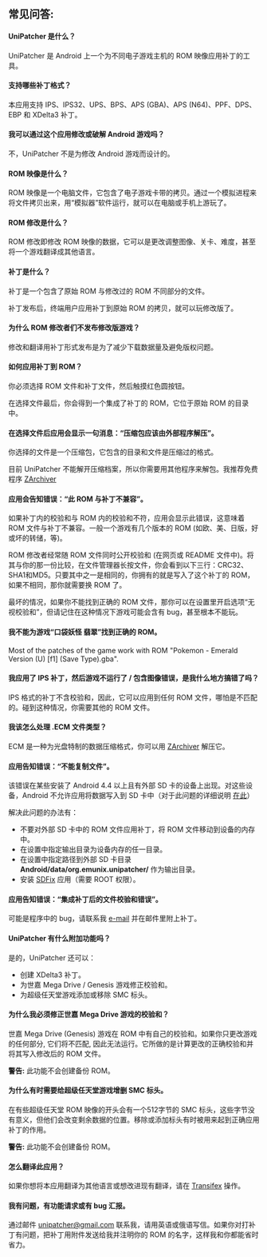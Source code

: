 ## 常见问答:

#### UniPatcher 是什么？

UniPatcher 是 Android 上一个为不同电子游戏主机的 ROM 映像应用补丁的工具。

#### 支持哪些补丁格式？

本应用支持 IPS、IPS32、UPS、BPS、APS (GBA)、APS (N64)、PPF、DPS、EBP 和 XDelta3 补丁。

#### 我可以通过这个应用修改或破解 Android 游戏吗？

不，UniPatcher 不是为修改 Android 游戏而设计的。

#### ROM 映像是什么？

ROM 映像是一个电脑文件，它包含了电子游戏卡带的拷贝。通过一个模拟进程来将文件拷贝出来，用“模拟器”软件运行，就可以在电脑或手机上游玩了。

#### ROM 修改是什么？

ROM 修改即修改 ROM 映像的数据，它可以是更改调整图像、关卡、难度，甚至将一个游戏翻译成其他语言。

#### 补丁是什么？

补丁是一个包含了原始 ROM 与修改过的 ROM 不同部分的文件。

补丁发布后，终端用户应用补丁到原始 ROM 的拷贝，就可以玩修改版了。

#### 为什么 ROM 修改者们不发布修改版游戏？

修改和翻译用补丁形式发布是为了减少下载数据量及避免版权问题。

#### 如何应用补丁到 ROM？

你必须选择 ROM 文件和补丁文件，然后触摸红色圆按钮。

在选择文件最后，你会得到一个集成了补丁的 ROM，它位于原始 ROM 的目录中。

#### 在选择文件后应用会显示一句消息：“压缩包应该由外部程序解压”。

你选择的文件是一个压缩包，它包含的目录和文件是压缩过的格式。

目前 UniPatcher 不能解开压缩档案，所以你需要用其他程序来解包。我推荐免费程序 [ZArchiver](https://play.google.com/store/apps/details?id=ru.zdevs.zarchiver)

#### 应用会告知错误：“此 ROM 与补丁不兼容”。

如果补丁内的校验和与 ROM 内的校验和不符，应用会显示此错误，这意味着 ROM 文件与补丁不兼容。一般一个游戏有几个版本的 ROM (如欧、美、日版，好或坏的转储，等)。

ROM 修改者经常随 ROM 文件同时公开校验和 (在网页或 README 文件中)。将其与你的那一份比较，在文件管理器长按文件，你会看到以下三行：CRC32、SHA1和MD5。只要其中之一是相同的，你拥有的就是写入了这个补丁的 ROM，如果不相同，那你就需要换 ROM 了。

最坏的情况，如果你不能找到正确的 ROM 文件，那你可以在设置里开启选项“无视校验和”，但请记住在这种情况下游戏可能会含有 bug，甚至根本不能玩。

#### 我不能为游戏“口袋妖怪 翡翠”找到正确的 ROM。

Most of the patches of the game work with ROM "Pokemon - Emerald Version (U) \[f1\] (Save Type).gba".

#### 我应用了 IPS 补丁，然后游戏不运行了 / 包含图像错误，是我什么地方搞错了吗？

IPS 格式的补丁不含校验和，因此，它可以应用到任何 ROM 文件，哪怕是不匹配的。碰到这种情况，你需要其他的 ROM 文件。

#### 我该怎么处理 .ECM 文件类型？

ECM 是一种为光盘特制的数据压缩格式，你可以用 [ZArchiver](https://play.google.com/store/apps/details?id=ru.zdevs.zarchiver) 解压它。

#### 应用告知错误：“不能复制文件”。

该错误在某些安装了 Android 4.4 以上且有外部 SD 卡的设备上出现。对这些设备，Android 不允许应用将数据写入到 SD 卡中（对于此问题的详细说明 [在此](http://www.androidpolice.com/2014/02/17/external-blues-google-has-brought-big-changes-to-sd-cards-in-kitkat-and-even-samsung-may-be-implementing-them/)）

解决此问题的办法有：

- 不要对外部 SD 卡中的 ROM 文件应用补丁，将 ROM 文件移动到设备的内存中。
- 在设置中指定输出目录为设备内存的任一目录。
- 在设置中指定路径到外部 SD 卡目录 **Android/data/org.emunix.unipatcher/** 作为输出目录。
- 安装 [SDFix](https://play.google.com/store/apps/details?id=nextapp.sdfix) 应用（需要 ROOT 权限）。

#### 应用告知错误：“集成补丁后的文件校验和错误”。

可能是程序中的 bug，请联系我 [e-mail](mailto:unipatcher@gmail.com) 并在邮件里附上补丁。

#### UniPatcher 有什么附加功能吗？

是的，UniPatcher 还可以：

- 创建 XDelta3 补丁。
- 为世嘉 Mega Drive / Genesis 游戏修正校验和。
- 为超级任天堂游戏添加或移除 SMC 标头。

#### 为什么我必须修正世嘉 Mega Drive 游戏的校验和？

世嘉 Mega Drive (Genesis) 游戏在 ROM 中有自己的校验和。如果你只更改游戏的任何部分, 它们将不匹配, 因此无法运行。它所做的是计算更改的正确校验和并将其写入修改后的 ROM 文件。

**警告:** 此功能不会创建备份 ROM。

#### 为什么有时需要给超级任天堂游戏增删 SMC 标头。

在有些超级任天堂 ROM 映像的开头会有一个512字节的 SMC 标头，这些字节没有意义，但他们会改变剩余数据的位置。移除或添加标头有时被用来起到正确应用补丁的作用。

**警告:** 此功能不会创建备份 ROM。

#### 怎么翻译此应用？

如果你想将本应用翻译为其他语言或想改进现有翻译，请在 [Transifex](https://www.transifex.com/unipatcher/unipatcher/dashboard/) 操作。

#### 我有问题，有功能请求或有 bug 汇报。

通过邮件 <unipatcher@gmail.com> 联系我，请用英语或俄语写信。如果你对打补丁有问题，把补丁用附件发送给我并注明你的 ROM 的名字，这样我和你都能省时省力。